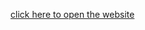 <a href="https://luiizmiranda.github.io/site-android/site/index.html">click here to open the website</a>